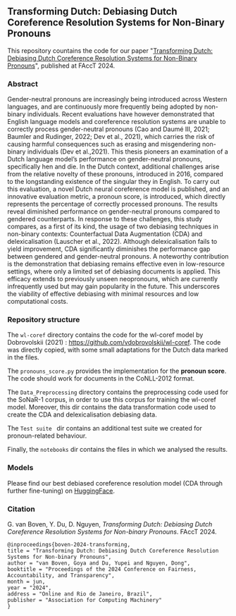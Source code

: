 ## Transforming Dutch: Debiasing Dutch Coreference Resolution Systems for Non-Binary Pronouns

This repository countains the code for our paper "[Transforming Dutch: Debiasing Dutch Coreference Resolution Systems for Non-Binary Pronouns](https://arxiv.org/abs/2405.00134)", published at FAccT 2024.

### Abstract
Gender-neutral pronouns are increasingly being introduced across Western languages, and are continuously more frequently being adopted by non-binary individuals. Recent evaluations have however demonstrated that English language models and coreference resolution systems are unable to correctly process gender-neutral pronouns (Cao and Daumé III, 2021; Baumler and Rudinger, 2022; Dev et al., 2021), which carries the risk of causing harmful consequences such as erasing and misgendering non-binary individuals (Dev et al.,2021). This thesis pioneers an examination of a Dutch language model’s performance on gender-neutral pronouns, specifically hen and die. In the Dutch context, additional challenges arise from the relative novelty of these pronouns, introduced in 2016, compared to the longstanding existence of the singular they in English. To carry out this evaluation, a novel Dutch neural coreference model is published, and an innovative evaluation metric, a pronoun score, is introduced, which directly represents the percentage of correctly processed pronouns. The results reveal diminished performance on gender-neutral pronouns compared to gendered counterparts. In response to these challenges, this study compares, as a first of its kind, the usage of two debiasing techniques in non-binary contexts: Counterfactual Data Augmentation (CDA) and delexicalisation (Lauscher et al., 2022). Although delexicalisation fails to yield improvement, CDA significantly diminishes the
performance gap between gendered and gender-neutral pronouns. A noteworthy contribution is the demonstration that debiasing remains effective even in low-resource settings, where only a limited set of debiasing documents is applied. This efficacy extends to previously unseen neopronouns, which are currently infrequently used but may gain popularity in the future. This underscores the viability of effective debiasing with minimal resources and low computational costs.

### Repository structure 
The `wl-coref` directory contains the code for the wl-coref model by Dobrovolskii (2021) : https://github.com/vdobrovolskii/wl-coref. The code was directly copied, with some small adaptations for the Dutch data marked in the files. 

The `pronouns_score.py` provides the implementation for the **pronoun score**. The code should work for documents in the CoNLL-2012 format. 

The `Data_Preprocessing` directory contains the preprocessing code used for the SoNaR-1 corpus, in order to use this corpus for training the wl-coref model. Moreover, this dir contains the data transformation code used to create the CDA and delexicalisation debiasing data.

The `Test suite ` dir contains an additional test suite we created for pronoun-related behaviour.

Finally, the `notebooks` dir contains the files in which we analysed the results. 

### Models
Please find our best debiased coreference resolution model (CDA through further fine-tuning) on [HuggingFace](https://huggingface.co/jgvb99/wl-coref-gender-neutral).

### Citation
G. van Boven, Y. Du, D. Nguyen, _Transforming Dutch: Debiasing Dutch Coreference Resolution Systems for Non-binary Pronouns_. FAccT 2024.

```
@inproceedings{boven-2024-transforming,
title = "Transforming Dutch: Debiasing Dutch Coreference Resolution Systems for Non-binary Pronouns",
author = "van Boven, Goya and Du, Yupei and Nguyen, Dong",
booktitle = "Proceedings of the 2024 Conference on Fairness, Accountability, and Transparency",
month = jun,
year = "2024",
address = "Online and Rio de Janeiro, Brazil",
publisher = "Association for Computing Machinery"
}
```
